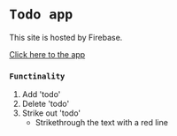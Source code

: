 # `Todo app`
This site is hosted by Firebase.<br />

[Click here to the app](https://todo-app-react-firebase-520ef.web.app/)

### `Functinality`

1. Add 'todo'
2. Delete 'todo'
3. Strike out 'todo'
     * Strikethrough the text with a red line
